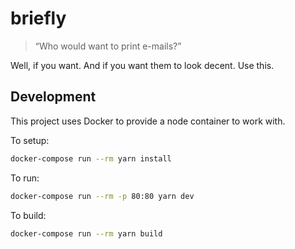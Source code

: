 # briefly

> “Who would want to print e-mails?”

Well, if you want. And if you want them to look decent. Use this.


## Development

This project uses Docker to provide a node container to work with.

To setup:

```bash
docker-compose run --rm yarn install
```

To run:

```bash
docker-compose run --rm -p 80:80 yarn dev
```

To build:

```bash
docker-compose run --rm yarn build
```
